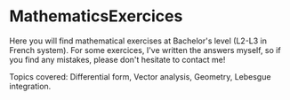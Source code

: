 # MathematicsExercices
Here you will find mathematical exercises at Bachelor's level (L2-L3 in French system). For some exercices, I've written the answers myself, so if you find any mistakes, please don't hesitate to contact me!

Topics covered: Differential form, Vector analysis, Geometry, Lebesgue integration. 
